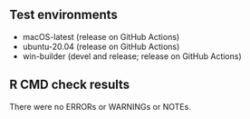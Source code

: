 ## Test environments
* macOS-latest (release on GitHub Actions)
* ubuntu-20.04 (release on GitHub Actions)
* win-builder (devel and release; release on GitHub Actions)

## R CMD check results
There were no ERRORs or WARNINGs or NOTEs.
